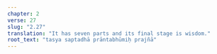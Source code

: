 ```yaml
---
chapter: 2
verse: 27
slug: "2.27"
translation: "It has seven parts and its final stage is wisdom."
root_text: "tasya saptadhā prāntabhūmiḥ prajñā"
---
```


